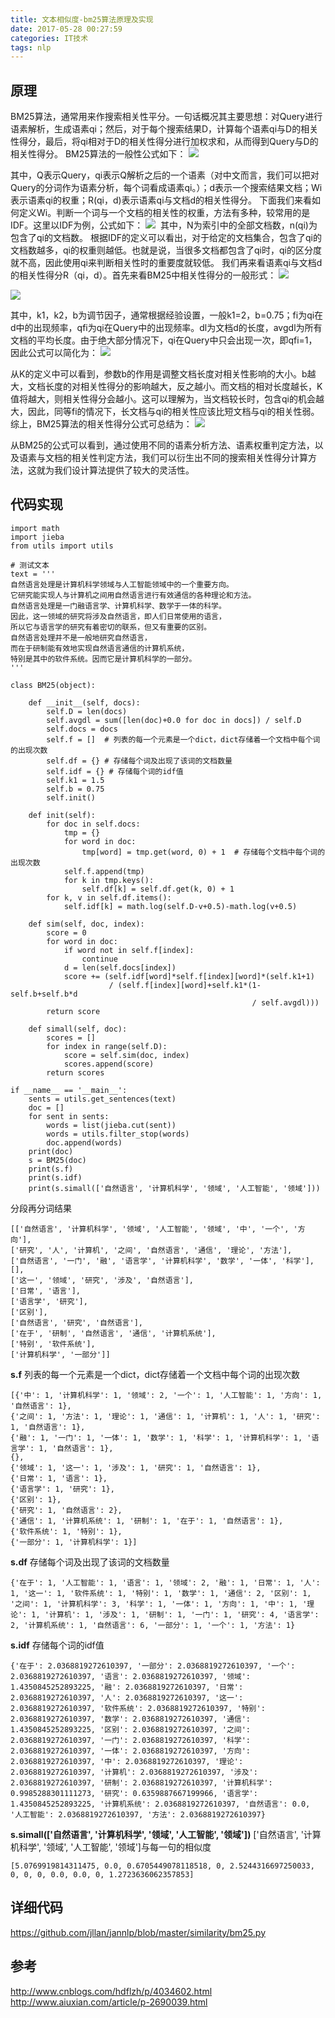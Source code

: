 ```yaml
---
title: 文本相似度-bm25算法原理及实现
date: 2017-05-28 00:27:59
categories: IT技术
tags: nlp
---
```

## 原理
BM25算法，通常用来作搜索相关性平分。一句话概况其主要思想：对Query进行语素解析，生成语素qi；然后，对于每个搜索结果D，计算每个语素qi与D的相关性得分，最后，将qi相对于D的相关性得分进行加权求和，从而得到Query与D的相关性得分。
BM25算法的一般性公式如下：
![](http://upload-images.jianshu.io/upload_images/1713353-070925230006436c.jpg?imageMogr2/auto-orient/strip%7CimageView2/2/w/1240)

其中，Q表示Query，qi表示Q解析之后的一个语素（对中文而言，我们可以把对Query的分词作为语素分析，每个词看成语素qi。）；d表示一个搜索结果文档；Wi表示语素qi的权重；R(qi，d)表示语素qi与文档d的相关性得分。
下面我们来看如何定义Wi。判断一个词与一个文档的相关性的权重，方法有多种，较常用的是IDF。这里以IDF为例，公式如下：
![](http://upload-images.jianshu.io/upload_images/1713353-b5535e6f0ee810a9.jpg?imageMogr2/auto-orient/strip%7CimageView2/2/w/1240) 
其中，N为索引中的全部文档数，n(qi)为包含了qi的文档数。
根据IDF的定义可以看出，对于给定的文档集合，包含了qi的文档数越多，qi的权重则越低。也就是说，当很多文档都包含了qi时，qi的区分度就不高，因此使用qi来判断相关性时的重要度就较低。
我们再来看语素qi与文档d的相关性得分R（qi，d）。首先来看BM25中相关性得分的一般形式：
![](http://upload-images.jianshu.io/upload_images/1713353-da515c3a01c4fea7.jpg?imageMogr2/auto-orient/strip%7CimageView2/2/w/1240)

![](http://upload-images.jianshu.io/upload_images/1713353-953bb362c9eb7774.jpg?imageMogr2/auto-orient/strip%7CimageView2/2/w/1240)

其中，k1，k2，b为调节因子，通常根据经验设置，一般k1=2，b=0.75；fi为qi在d中的出现频率，qfi为qi在Query中的出现频率。dl为文档d的长度，avgdl为所有文档的平均长度。由于绝大部分情况下，qi在Query中只会出现一次，即qfi=1，因此公式可以简化为：
![](http://upload-images.jianshu.io/upload_images/1713353-78605811e0366b6a.jpg?imageMogr2/auto-orient/strip%7CimageView2/2/w/1240)

从K的定义中可以看到，参数b的作用是调整文档长度对相关性影响的大小。b越大，文档长度的对相关性得分的影响越大，反之越小。而文档的相对长度越长，K值将越大，则相关性得分会越小。这可以理解为，当文档较长时，包含qi的机会越大，因此，同等fi的情况下，长文档与qi的相关性应该比短文档与qi的相关性弱。
综上，BM25算法的相关性得分公式可总结为：
![](http://upload-images.jianshu.io/upload_images/1713353-fc89dbc4421949c6.jpg?imageMogr2/auto-orient/strip%7CimageView2/2/w/1240)

从BM25的公式可以看到，通过使用不同的语素分析方法、语素权重判定方法，以及语素与文档的相关性判定方法，我们可以衍生出不同的搜索相关性得分计算方法，这就为我们设计算法提供了较大的灵活性。

## 代码实现
```
import math
import jieba
from utils import utils

# 测试文本
text = '''
自然语言处理是计算机科学领域与人工智能领域中的一个重要方向。
它研究能实现人与计算机之间用自然语言进行有效通信的各种理论和方法。
自然语言处理是一门融语言学、计算机科学、数学于一体的科学。
因此，这一领域的研究将涉及自然语言，即人们日常使用的语言，
所以它与语言学的研究有着密切的联系，但又有重要的区别。
自然语言处理并不是一般地研究自然语言，
而在于研制能有效地实现自然语言通信的计算机系统，
特别是其中的软件系统。因而它是计算机科学的一部分。
'''

class BM25(object):

    def __init__(self, docs):
        self.D = len(docs)
        self.avgdl = sum([len(doc)+0.0 for doc in docs]) / self.D
        self.docs = docs
        self.f = []  # 列表的每一个元素是一个dict，dict存储着一个文档中每个词的出现次数
        self.df = {} # 存储每个词及出现了该词的文档数量
        self.idf = {} # 存储每个词的idf值
        self.k1 = 1.5
        self.b = 0.75
        self.init()

    def init(self):
        for doc in self.docs:
            tmp = {}
            for word in doc:
                tmp[word] = tmp.get(word, 0) + 1  # 存储每个文档中每个词的出现次数
            self.f.append(tmp)
            for k in tmp.keys():
                self.df[k] = self.df.get(k, 0) + 1
        for k, v in self.df.items():
            self.idf[k] = math.log(self.D-v+0.5)-math.log(v+0.5)

    def sim(self, doc, index):
        score = 0
        for word in doc:
            if word not in self.f[index]:
                continue
            d = len(self.docs[index])
            score += (self.idf[word]*self.f[index][word]*(self.k1+1)
                      / (self.f[index][word]+self.k1*(1-self.b+self.b*d
                                                      / self.avgdl)))
        return score

    def simall(self, doc):
        scores = []
        for index in range(self.D):
            score = self.sim(doc, index)
            scores.append(score)
        return scores

if __name__ == '__main__':
    sents = utils.get_sentences(text)
    doc = []
    for sent in sents:
        words = list(jieba.cut(sent))
        words = utils.filter_stop(words)
        doc.append(words)
    print(doc)
    s = BM25(doc)
    print(s.f)
    print(s.idf)
    print(s.simall(['自然语言', '计算机科学', '领域', '人工智能', '领域']))
```

分段再分词结果
```
[['自然语言', '计算机科学', '领域', '人工智能', '领域', '中', '一个', '方向'], 
['研究', '人', '计算机', '之间', '自然语言', '通信', '理论', '方法'], 
['自然语言', '一门', '融', '语言学', '计算机科学', '数学', '一体', '科学'], 
[],
['这一', '领域', '研究', '涉及', '自然语言'], 
['日常', '语言'], 
['语言学', '研究'], 
['区别'], 
['自然语言', '研究', '自然语言'], 
['在于', '研制', '自然语言', '通信', '计算机系统'], 
['特别', '软件系统'], 
['计算机科学', '一部分']]
```
**s.f** 
列表的每一个元素是一个dict，dict存储着一个文档中每个词的出现次数
```
[{'中': 1, '计算机科学': 1, '领域': 2, '一个': 1, '人工智能': 1, '方向': 1, '自然语言': 1}, 
{'之间': 1, '方法': 1, '理论': 1, '通信': 1, '计算机': 1, '人': 1, '研究': 1, '自然语言': 1}, 
{'融': 1, '一门': 1, '一体': 1, '数学': 1, '科学': 1, '计算机科学': 1, '语言学': 1, '自然语言': 1}, 
{}, 
{'领域': 1, '这一': 1, '涉及': 1, '研究': 1, '自然语言': 1}, 
{'日常': 1, '语言': 1}, 
{'语言学': 1, '研究': 1}, 
{'区别': 1}, 
{'研究': 1, '自然语言': 2}, 
{'通信': 1, '计算机系统': 1, '研制': 1, '在于': 1, '自然语言': 1}, 
{'软件系统': 1, '特别': 1}, 
{'一部分': 1, '计算机科学': 1}]
```
**s.df**
存储每个词及出现了该词的文档数量
```
{'在于': 1, '人工智能': 1, '语言': 1, '领域': 2, '融': 1, '日常': 1, '人': 1, '这一': 1, '软件系统': 1, '特别': 1, '数学': 1, '通信': 2, '区别': 1, '之间': 1, '计算机科学': 3, '科学': 1, '一体': 1, '方向': 1, '中': 1, '理论': 1, '计算机': 1, '涉及': 1, '研制': 1, '一门': 1, '研究': 4, '语言学': 2, '计算机系统': 1, '自然语言': 6, '一部分': 1, '一个': 1, '方法': 1}
```

**s.idf**
存储每个词的idf值
```
{'在于': 2.0368819272610397, '一部分': 2.0368819272610397, '一个': 2.0368819272610397, '语言': 2.0368819272610397, '领域': 1.4350845252893225, '融': 2.0368819272610397, '日常': 2.0368819272610397, '人': 2.0368819272610397, '这一': 2.0368819272610397, '软件系统': 2.0368819272610397, '特别': 2.0368819272610397, '数学': 2.0368819272610397, '通信': 1.4350845252893225, '区别': 2.0368819272610397, '之间': 2.0368819272610397, '一门': 2.0368819272610397, '科学': 2.0368819272610397, '一体': 2.0368819272610397, '方向': 2.0368819272610397, '中': 2.0368819272610397, '理论': 2.0368819272610397, '计算机': 2.0368819272610397, '涉及': 2.0368819272610397, '研制': 2.0368819272610397, '计算机科学': 0.9985288301111273, '研究': 0.6359887667199966, '语言学': 1.4350845252893225, '计算机系统': 2.0368819272610397, '自然语言': 0.0, '人工智能': 2.0368819272610397, '方法': 2.0368819272610397}
```
**s.simall(['自然语言', '计算机科学', '领域', '人工智能', '领域'])**
['自然语言', '计算机科学', '领域', '人工智能', '领域']与每一句的相似度
```
[5.0769919814311475, 0.0, 0.6705449078118518, 0, 2.5244316697250033, 0, 0, 0, 0.0, 0.0, 0, 1.2723636062357853]
```

## 详细代码
https://github.com/jllan/jannlp/blob/master/similarity/bm25.py

## 参考
http://www.cnblogs.com/hdflzh/p/4034602.html
http://www.aiuxian.com/article/p-2690039.html